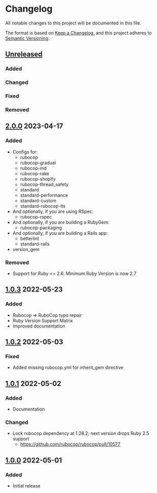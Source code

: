 # Changelog
All notable changes to this project will be documented in this file.

The format is based on [Keep a Changelog](https://keepachangelog.com/en/1.0.0/),
and this project adheres to [Semantic Versioning](https://semver.org/spec/v2.0.0.html).

## [Unreleased]
### Added
### Changed
### Fixed
### Removed

## [2.0.0] 2023-04-17
### Added
- Configs for:
  - rubocop
  - rubocop-gradual
  - rubocop-md
  - rubocop-rake
  - rubocop-shopify
  - rubocop-thread_safety
  - standard
  - standard-performance
  - standard-custom
  - standard-rubocop-lts
- And optionally, if you are using RSpec:
  - rubocop-rspec
- And optionally, if you are building a RubyGem:
  - rubocop-packaging
- And optionally, if you are building a Rails app:
  - betterlint
  - standard-rails
- version_gem
### Removed
- Support for Ruby <= 2.6. Minimum Ruby Version is now 2.7

## [1.0.3] 2022-05-23
### Added
- Rubocop => RuboCop typo repair
- Ruby Version Support Matrix
- Improved documentation

## [1.0.2] 2022-05-03
### Fixed
- Added missing rubocop.yml for inherit_gem directive

## [1.0.1] 2022-05-02
### Added
- Documentation

### Changed
- Lock rubocop dependency at 1.28.2; next version drops Ruby 2.5 support
  - https://github.com/rubocop/rubocop/pull/10577

## [1.0.0] 2022-05-01
### Added
- Initial release

[Unreleased]: https://github.com/rubocop-lts/rubocop-ruby2_5/compare/v2.0.0...HEAD
[2.0.0]: https://github.com/rubocop-lts/rubocop-ruby2_5/compare/v1.0.3...v2.0.0
[1.0.3]: https://github.com/rubocop-lts/rubocop-ruby2_5/compare/v1.0.2...v1.0.3
[1.0.2]: https://github.com/rubocop-lts/rubocop-ruby2_5/compare/v1.0.1...v1.0.2
[1.0.1]: https://github.com/rubocop-lts/rubocop-ruby2_5/compare/v1.0.0...v1.0.1
[1.0.0]: https://github.com/rubocop-lts/rubocop-ruby2_5/compare/78b4f8131d931354f76d4025ab0517fc9792fed2...v1.0.0
